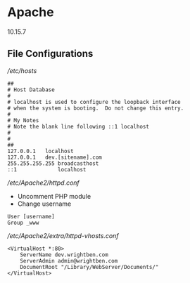 # Apache

10.15.7

## File Configurations

*/etc/hosts*

```
##
# Host Database
#
# localhost is used to configure the loopback interface
# when the system is booting.  Do not change this entry.
#
# My Notes
# Note the blank line following ::1 localhost
#
#
##
127.0.0.1	localhost
127.0.0.1	dev.[sitename].com
255.255.255.255	broadcasthost
::1             localhost

```

*/etc/Apache2/httpd.conf*

- Uncomment PHP module
- Change username
```
User [username]
Group _www
```


*/etc/Apache2/extra/httpd-vhosts.conf*
```
<VirtualHost *:80>
    ServerName dev.wrightben.com
    ServerAdmin admin@wrightben.com
    DocumentRoot "/Library/WebServer/Documents/"
</VirtualHost>
```